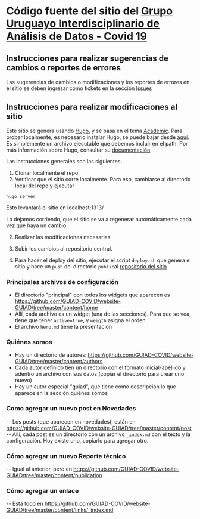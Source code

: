 # Código fuente del sitio del [Grupo Uruguayo Interdisciplinario de Análisis de Datos - Covid 19](https://guiad-covid.github.io/)

## Instrucciones para realizar sugerencias de cambios o reportes de errores

Las sugerencias de cambios o modificaciones y los reportes de errores en el sitio se deben ingresar como tickets en la sección [Issues](https://github.com/GUIAD-COVID/website-GUIAD/issues)


## Instrucciones para realizar modificaciones al sitio

Este sitio se genera usando [Hugo](https://gohugo.io/), y se basa en el tema [Academic](https://sourcethemes.com/academic). Para probar localmente, es necesario instalar Hugo, se puede bajar desde [aquí](https://gohugo.io/getting-started/installing/#binary-cross-platform). Es simplemente un archivo ejecutable que debemos incluir en el path.   Por más información sobre Hugo, consultar su [documentación](https://gohugo.io/documentation/).

Las instrucciones generales son las siguientes:

1. Clonar localmente el repo.
2. Verificar que el sitio corre localmente. Para eso, cambiarse al directorio local del repo y ejecutar 

`hugo server`

Esto levantará el sitio en localhost:1313/

Lo dejamos corriendo, que el sitio se va a regenerar automáticamente cada vez que haya un cambio .

2. Realizar las modificaciones necesarias.

3. Subir los cambios al repositorio central. 

4. Para hacer el deploy del sitio, ejecutar el script ``deploy.sh`` que genera el sitio y hace un ``push`` del directorio ``public``al [repositorio del sitio](https://github.com/GUIAD-COVID/GUIAD-COVID.github.io)

### Principales archivos de configuración

- El directorio "principal" con todos los widgets que aparecen es https://github.com/GUIAD-COVID/website-GUIAD/tree/master/content/home
- Allí, cada archivo es un widget (una de las secciones). Para que se vea, tiene que tener `active=true`, y `weigth` asigna el orden.
- El archivo `hero.md` tiene la presentación 

### Quiénes somos

- Hay un directorio de autores: https://github.com/GUIAD-COVID/website-GUIAD/tree/master/content/authors
- Cada autor definido tien un directorio con el formato inicial-apellido y adentro un archivo con sus datos (copiar el directorio para crear uno nuevo)
- Hay un autor especial "guiad", que tiene como descripción lo que aparece en la sección quiénes somos 

### Como agregar un nuevo post en Novedades

-- Los posts (que aparecen en novedades), están en https://github.com/GUIAD-COVID/website-GUIAD/tree/master/content/post
-- Allí, cada post es un directorio con un archivo `_index.md` con el texto y la configuración. Hoy existe uno, copiarlo para agregar otro. 

### Cómo agregar un nuevo Reporte técnico
-- Igual al anterior, pero en https://github.com/GUIAD-COVID/website-GUIAD/tree/master/content/publication

### Cómo agregar un enlace 
-- Está todo en https://github.com/GUIAD-COVID/website-GUIAD/tree/master/content/links/_index.md


